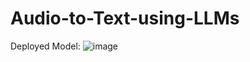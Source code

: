 # Audio-to-Text-using-LLMs
Deployed Model: ![image](https://github.com/PrathamKumar125/Audio-to-Text-using-LLMs/assets/115283906/5670982f-7974-4cd3-b01f-3a932ed8ee98)
